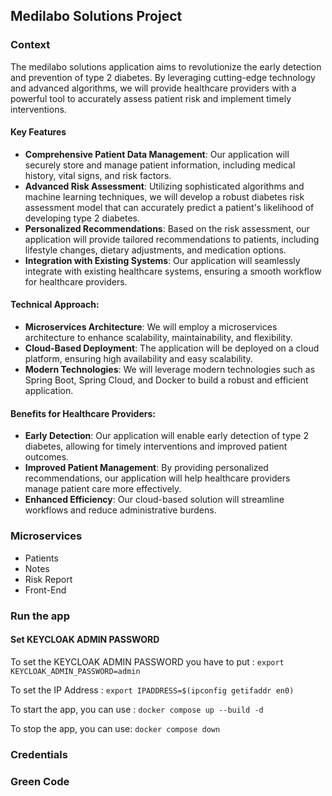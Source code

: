 Medilabo Solutions Project
---
### Context

The medilabo solutions application aims to revolutionize the early detection and prevention of type 2 diabetes. 
By leveraging cutting-edge technology and advanced algorithms, we will provide healthcare providers with a powerful tool to accurately assess patient risk and implement timely interventions.

#### Key Features 

- **Comprehensive Patient Data Management**: Our application will securely store and manage patient information, including medical history, vital signs, and risk factors.
- **Advanced Risk Assessment**: Utilizing sophisticated algorithms and machine learning techniques, we will develop a robust diabetes risk assessment model that can accurately predict a patient's likelihood of developing type 2 diabetes.
- **Personalized Recommendations**: Based on the risk assessment, our application will provide tailored recommendations to patients, including lifestyle changes, dietary adjustments, and medication options.
- **Integration with Existing Systems**: Our application will seamlessly integrate with existing healthcare systems, ensuring a smooth workflow for healthcare providers.

#### Technical Approach:

- **Microservices Architecture**: We will employ a microservices architecture to enhance scalability, maintainability, and flexibility.
- **Cloud-Based Deployment**: The application will be deployed on a cloud platform, ensuring high availability and easy scalability.
- **Modern Technologies**: We will leverage modern technologies such as Spring Boot, Spring Cloud, and Docker to build a robust and efficient application.

#### Benefits for Healthcare Providers:

- **Early Detection**: Our application will enable early detection of type 2 diabetes, allowing for timely interventions and improved patient outcomes.
- **Improved Patient Management**: By providing personalized recommendations, our application will help healthcare providers manage patient care more effectively.
- **Enhanced Efficiency**: Our cloud-based solution will streamline workflows and reduce administrative burdens.

### Microservices

- Patients
- Notes
- Risk Report
- Front-End

### Run the app

#### Set KEYCLOAK ADMIN PASSWORD

To set the KEYCLOAK ADMIN PASSWORD you have to put : `export KEYCLOAK_ADMIN_PASSWORD=admin`

To set the IP Address : `export IPADDRESS=$(ipconfig getifaddr en0)`

To start the app, you can use : `docker compose up --build -d`

To stop the app, you can use: `docker compose down`

### Credentials

### Green Code

